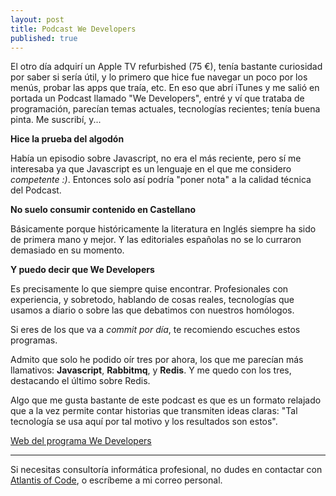 ```yaml
---
layout: post
title: Podcast We Developers
published: true
---
```


El otro día adquirí un Apple TV refurbished (75 €), tenía bastante curiosidad por saber si sería útil, y lo primero que hice fue navegar un poco por los menús, probar las apps que traía, etc. En eso que abrí iTunes y me salió en portada un Podcast llamado "We Developers", entré y ví que trataba de programación, parecían temas actuales, tecnologías recientes; tenía buena pinta. Me suscribí, y...

**Hice la prueba del algodón**

Había un episodio sobre Javascript, no era el más reciente, pero sí me interesaba ya que Javascript es un lenguaje en el que me considero *competente :)*. Entonces solo así podría "poner nota" a la calidad técnica del Podcast.

**No suelo consumir contenido en Castellano**

Básicamente porque históricamente la literatura en Inglés siempre ha sido de primera mano y mejor. Y las editoriales españolas no se lo curraron demasiado en su momento.

**Y puedo decir que We Developers**

Es precisamente lo que siempre quise encontrar. Profesionales con experiencia, y sobretodo, hablando de cosas reales, tecnologías que usamos a diario o sobre las que debatimos con nuestros homólogos.

Si eres de los que va a *commit por día*, te recomiendo escuches estos programas. 

Admito que solo he podido oír tres por ahora, los que me parecían más llamativos: **Javascript**, **Rabbitmq**, y **Redis**. Y me quedo con los tres, destacando el último sobre Redis.

Algo que me gusta bastante de este podcast es que es un formato relajado que a la vez permite contar historias que transmiten ideas claras: "Tal tecnología se usa aquí por tal motivo y los resultados son estos".

[Web del programa We Developers](http://wedevelopers.com/)

---

Si necesitas consultoría informática profesional, no dudes en contactar con [Atlantis of Code](http://atlantisofcode.com), o escríbeme a mi correo personal.
